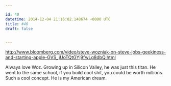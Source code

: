 ```yaml
---

id: 40
datetime: 2014-12-04 21:16:02.148674 +0000 UTC
title: #40
draft: false


---
```


http://www.bloomberg.com/video/steve-wozniak-on-steve-jobs-geekiness-and-starting-apple-GVS_jUoTQtGYj9fwLg8dbQ.html

Always love Woz. Growing up in Silicon Valley, he was just this titan. He went to the same school, if you build cool shit, you could be worth millions. Such a cool concept. He is my American dream.
